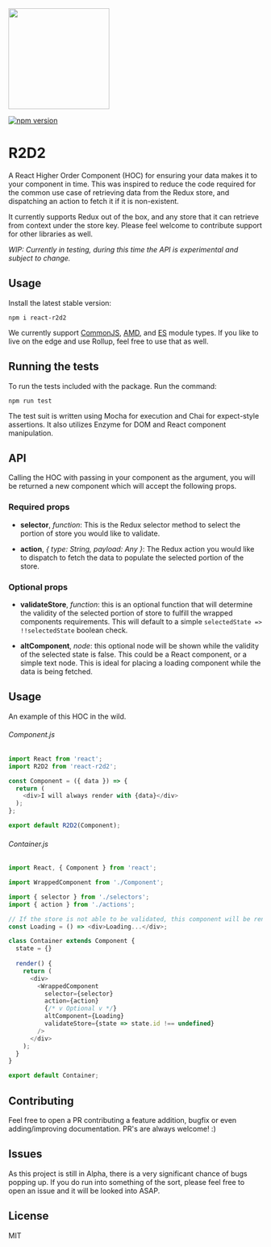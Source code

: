 <img src="https://i.imgur.com/LXTmHwZ.jpg" width="200px">

[![npm version](https://badge.fury.io/js/react-r2d2.svg)](https://badge.fury.io/js/react-r2d2)

# R2D2
A React Higher Order Component (HOC) for ensuring your data makes it to your component in time. This was inspired to reduce the code required for the common use case of retrieving data from the Redux store, and dispatching an action to fetch it if it is non-existent.

It currently supports Redux out of the box, and any store that it can retrieve from context under the store key. Please feel welcome to contribute support for other libraries as well.

*WIP: Currently in testing, during this time the API is experimental and subject to change.*

## Usage
Install the latest stable version:

```
npm i react-r2d2
```

We currently support [CommonJS](http://wiki.commonjs.org/wiki/Modules/1.1.1), [AMD](https://github.com/amdjs/amdjs-api/blob/master/AMD.md), and [ES](https://developer.mozilla.org/en-US/docs/Web/JavaScript/Reference/Statements/import) module types. If you like to live on the edge and use Rollup, feel free to use that as well.

## Running the tests
To run the tests included with the package. Run the command:

```
npm run test
```

The test suit is written using Mocha for execution and Chai for expect-style assertions. It also utilizes Enzyme for DOM and React component manipulation.

## API
Calling the HOC with passing in your component as the argument, you will be returned a new component which will accept the following props.

### Required props
- **selector**, *function*: This is the Redux selector method to select the portion of store you would like to validate.

- **action**, *{ type: String, payload: Any }*: The Redux action you would like to dispatch to fetch the data to populate the selected portion of the store.

### Optional props
- **validateStore**, *function*: this is an optional function that will determine the validity of the selected portion of store to fulfill the wrapped components requirements. This will default to a simple `selectedState => !!selectedState` boolean check.

- **altComponent**, *node*: this optional node will be shown while the validity of the selected state is false. This could be a React component, or a simple text node. This is ideal for placing a loading component while the data is being fetched.

## Usage
An example of this HOC in the wild.

###### Component.js
```javascript
import React from 'react';
import R2D2 from 'react-r2d2';

const Component = ({ data }) => {
  return (
    <div>I will always render with {data}</div>
  );
};

export default R2D2(Component);
```

###### Container.js
```javascript
import React, { Component } from 'react';

import WrappedComponent from './Component';

import { selector } from './selectors';
import { action } from './actions';

// If the store is not able to be validated, this component will be rendered as altComponent.
const Loading = () => <div>Loading...</div>;

class Container extends Component {
  state = {}
  
  render() {
    return (
      <div>
        <WrappedComponent
          selector={selector}
          action={action}
          {/* v Optional v */}
          altComponent={Loading}
          validateStore={state => state.id !== undefined}
        />
      </div>
    );
  }
}

export default Container;
```

## Contributing 
Feel free to open a PR contributing a feature addition, bugfix or even adding/improving documentation. PR's are always welcome! :)

## Issues
As this project is still in Alpha, there is a very significant chance of bugs popping up. If you do run into something of the sort, please feel free to open an issue and it will be looked into ASAP.

## License
MIT
